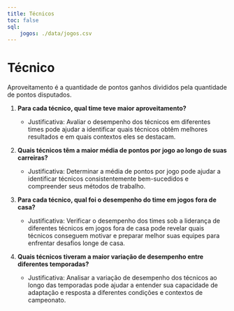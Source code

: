 ```yaml
---
title: Técnicos
toc: false
sql:
    jogos: ./data/jogos.csv
---
```



# Técnico
Aproveitamento é a quantidade de pontos ganhos divididos pela quantidade de pontos disputados.
1. **Para cada técnico, qual time teve maior aproveitamento?**
    - Justificativa: Avaliar o desempenho dos técnicos em diferentes times pode ajudar a identificar quais técnicos obtêm melhores resultados e em quais contextos eles se destacam.

2. **Quais técnicos têm a maior média de pontos por jogo ao longo de suas carreiras?**
    - Justificativa: Determinar a média de pontos por jogo pode ajudar a identificar técnicos consistentemente bem-sucedidos e compreender seus métodos de trabalho.

3. **Para cada técnico, qual foi o desempenho do time em jogos fora de casa?**
    - Justificativa: Verificar o desempenho dos times sob a liderança de diferentes técnicos em jogos fora de casa pode revelar quais técnicos conseguem motivar e preparar melhor suas equipes para enfrentar desafios longe de casa.

4. **Quais técnicos tiveram a maior variação de desempenho entre diferentes temporadas?**
    - Justificativa: Analisar a variação de desempenho dos técnicos ao longo das temporadas pode ajudar a entender sua capacidade de adaptação e resposta a diferentes condições e contextos de campeonato.

